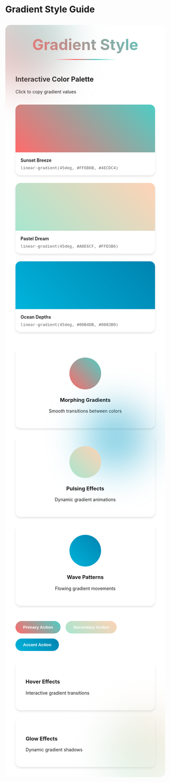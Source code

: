 # Gradient Style Guide

<div class="guide-container">
  <div class="gradient-orbs">
    <div class="orb primary"></div>
    <div class="orb secondary"></div>
    <div class="orb accent"></div>
  </div>
  
  <div class="guide-header">
    <h1 class="gradient-text">Gradient Style</h1>
    <div class="gradient-line"></div>
  </div>

  <div class="interactive-palette">
    <div class="palette-header">
      <h2>Interactive Color Palette</h2>
      <p>Click to copy gradient values</p>
    </div>
    <div class="gradient-grid">
      <div class="gradient-card" data-gradient="linear-gradient(45deg, #FF6B6B, #4ECDC4)" @click="copyGradient">
        <div class="gradient-preview sunset"></div>
        <div class="gradient-info">
          <span class="gradient-name">Sunset Breeze</span>
          <code class="gradient-value">linear-gradient(45deg, #FF6B6B, #4ECDC4)</code>
        </div>
        <div class="copy-indicator">Copied!</div>
      </div>
      <div class="gradient-card" data-gradient="linear-gradient(45deg, #A8E6CF, #FFD3B6)" @click="copyGradient">
        <div class="gradient-preview pastel"></div>
        <div class="gradient-info">
          <span class="gradient-name">Pastel Dream</span>
          <code class="gradient-value">linear-gradient(45deg, #A8E6CF, #FFD3B6)</code>
        </div>
        <div class="copy-indicator">Copied!</div>
      </div>
      <div class="gradient-card" data-gradient="linear-gradient(45deg, #00B4DB, #0083B0)" @click="copyGradient">
        <div class="gradient-preview ocean"></div>
        <div class="gradient-info">
          <span class="gradient-name">Ocean Depths</span>
          <code class="gradient-value">linear-gradient(45deg, #00B4DB, #0083B0)</code>
        </div>
        <div class="copy-indicator">Copied!</div>
      </div>
    </div>
  </div>

  <div class="gradient-showcase">
    <div class="showcase-item">
      <div class="morph-gradient"></div>
      <h3>Morphing Gradients</h3>
      <p>Smooth transitions between colors</p>
    </div>
    <div class="showcase-item">
      <div class="pulse-gradient"></div>
      <h3>Pulsing Effects</h3>
      <p>Dynamic gradient animations</p>
    </div>
    <div class="showcase-item">
      <div class="wave-gradient"></div>
      <h3>Wave Patterns</h3>
      <p>Flowing gradient movements</p>
    </div>
  </div>

  <div class="gradient-examples">
    <div class="example-buttons">
      <button class="gradient-button primary">Primary Action</button>
      <button class="gradient-button secondary">Secondary Action</button>
      <button class="gradient-button accent">Accent Action</button>
    </div>
    <div class="example-cards">
      <div class="gradient-effect-card">
        <div class="card-content">
          <h3>Hover Effects</h3>
          <p>Interactive gradient transitions</p>
        </div>
      </div>
      <div class="gradient-effect-card">
        <div class="card-content">
          <h3>Glow Effects</h3>
          <p>Dynamic gradient shadows</p>
        </div>
      </div>
    </div>
  </div>
</div>

<script setup>
const copyGradient = (event) => {
  const gradient = event.currentTarget.dataset.gradient
  navigator.clipboard.writeText(gradient)
  
  const indicator = event.currentTarget.querySelector('.copy-indicator')
  indicator.classList.add('show')
  setTimeout(() => {
    indicator.classList.remove('show')
  }, 2000)
}
</script>

<style>
.guide-container {
  position: relative;
  padding: 2rem;
  background: #fff;
  border-radius: 1rem;
  margin: 2rem 0;
  overflow: hidden;
}

.gradient-orbs {
  position: absolute;
  top: 0;
  left: 0;
  right: 0;
  bottom: 0;
  overflow: hidden;
  pointer-events: none;
}

.orb {
  position: absolute;
  border-radius: 50%;
  filter: blur(60px);
  opacity: 0.5;
  animation: float 20s infinite;
}

.orb.primary {
  width: 300px;
  height: 300px;
  background: linear-gradient(45deg, #FF6B6B, #4ECDC4);
  top: -100px;
  left: -100px;
}

.orb.secondary {
  width: 250px;
  height: 250px;
  background: linear-gradient(45deg, #A8E6CF, #FFD3B6);
  bottom: -50px;
  right: -50px;
  animation-delay: -5s;
}

.orb.accent {
  width: 200px;
  height: 200px;
  background: linear-gradient(45deg, #00B4DB, #0083B0);
  top: 50%;
  left: 50%;
  transform: translate(-50%, -50%);
  animation-delay: -10s;
}

.guide-header {
  text-align: center;
  margin-bottom: 3rem;
  position: relative;
}

.gradient-text {
  font-size: 3rem;
  background: linear-gradient(45deg, #FF6B6B, #4ECDC4);
  -webkit-background-clip: text;
  -webkit-text-fill-color: transparent;
  margin: 0;
}

.gradient-line {
  height: 3px;
  background: linear-gradient(90deg, transparent, #FF6B6B, #4ECDC4, transparent);
  margin: 1rem auto;
  width: 200px;
  animation: shimmer 3s infinite;
}

.gradient-grid {
  display: grid;
  grid-template-columns: repeat(auto-fit, minmax(280px, 1fr));
  gap: 1.5rem;
  margin: 2rem 0;
}

.gradient-card {
  background: white;
  border-radius: 1rem;
  overflow: hidden;
  box-shadow: 0 4px 6px rgba(0, 0, 0, 0.1);
  cursor: pointer;
  position: relative;
  transition: all 0.3s ease;
}

.gradient-card:hover {
  transform: translateY(-5px);
  box-shadow: 0 8px 12px rgba(0, 0, 0, 0.15);
}

.gradient-preview {
  height: 150px;
  transition: all 0.3s ease;
}

.gradient-preview.sunset {
  background: linear-gradient(45deg, #FF6B6B, #4ECDC4);
}

.gradient-preview.pastel {
  background: linear-gradient(45deg, #A8E6CF, #FFD3B6);
}

.gradient-preview.ocean {
  background: linear-gradient(45deg, #00B4DB, #0083B0);
}

.gradient-info {
  padding: 1rem;
}

.gradient-name {
  display: block;
  font-weight: 600;
  margin-bottom: 0.5rem;
}

.gradient-value {
  font-size: 0.8rem;
  color: #666;
}

.copy-indicator {
  position: absolute;
  top: 1rem;
  right: 1rem;
  background: rgba(0, 0, 0, 0.8);
  color: white;
  padding: 0.5rem 1rem;
  border-radius: 2rem;
  opacity: 0;
  transform: translateY(-10px);
  transition: all 0.3s ease;
}

.copy-indicator.show {
  opacity: 1;
  transform: translateY(0);
}

.gradient-showcase {
  display: grid;
  grid-template-columns: repeat(auto-fit, minmax(250px, 1fr));
  gap: 1.5rem;
  margin: 3rem 0;
}

.showcase-item {
  text-align: center;
  padding: 2rem;
  border-radius: 1rem;
  background: white;
  box-shadow: 0 4px 6px rgba(0, 0, 0, 0.1);
}

.morph-gradient {
  width: 100px;
  height: 100px;
  margin: 0 auto 1rem;
  border-radius: 50%;
  background: linear-gradient(45deg, #FF6B6B, #4ECDC4);
  animation: morphGradient 10s infinite;
}

.pulse-gradient {
  width: 100px;
  height: 100px;
  margin: 0 auto 1rem;
  border-radius: 50%;
  background: linear-gradient(45deg, #A8E6CF, #FFD3B6);
  animation: pulseGradient 3s infinite;
}

.wave-gradient {
  width: 100px;
  height: 100px;
  margin: 0 auto 1rem;
  border-radius: 50%;
  background: linear-gradient(45deg, #00B4DB, #0083B0);
  animation: waveGradient 5s infinite;
}

.example-buttons {
  display: flex;
  gap: 1rem;
  flex-wrap: wrap;
  margin-bottom: 2rem;
}

.gradient-button {
  padding: 0.75rem 1.5rem;
  border: none;
  border-radius: 2rem;
  color: white;
  font-weight: 600;
  cursor: pointer;
  transition: all 0.3s ease;
}

.gradient-button.primary {
  background: linear-gradient(45deg, #FF6B6B, #4ECDC4);
}

.gradient-button.secondary {
  background: linear-gradient(45deg, #A8E6CF, #FFD3B6);
}

.gradient-button.accent {
  background: linear-gradient(45deg, #00B4DB, #0083B0);
}

.gradient-button:hover {
  transform: translateY(-2px);
  box-shadow: 0 4px 12px rgba(0, 0, 0, 0.2);
}

.example-cards {
  display: grid;
  grid-template-columns: repeat(auto-fit, minmax(250px, 1fr));
  gap: 1.5rem;
}

.gradient-effect-card {
  padding: 2rem;
  border-radius: 1rem;
  background: white;
  box-shadow: 0 4px 6px rgba(0, 0, 0, 0.1);
  transition: all 0.3s ease;
}

.gradient-effect-card:hover {
  background: linear-gradient(45deg, #FF6B6B, #4ECDC4);
  transform: translateY(-5px);
}

.gradient-effect-card:hover .card-content {
  color: white;
}

@keyframes float {
  0%, 100% { transform: translate(0, 0); }
  25% { transform: translate(10px, -10px); }
  50% { transform: translate(-5px, 15px); }
  75% { transform: translate(-15px, -5px); }
}

@keyframes shimmer {
  0% { background-position: -200% center; }
  100% { background-position: 200% center; }
}

@keyframes morphGradient {
  0% { background-position: 0% 50%; }
  50% { background-position: 100% 50%; }
  100% { background-position: 0% 50%; }
}

@keyframes pulseGradient {
  0% { transform: scale(1); opacity: 1; }
  50% { transform: scale(1.1); opacity: 0.8; }
  100% { transform: scale(1); opacity: 1; }
}

@keyframes waveGradient {
  0% { clip-path: circle(50% at 50% 50%); }
  50% { clip-path: circle(45% at 50% 50%); }
  100% { clip-path: circle(50% at 50% 50%); }
}

@media (max-width: 768px) {
  .gradient-grid,
  .gradient-showcase,
  .example-cards {
    grid-template-columns: 1fr;
  }

  .example-buttons {
    flex-direction: column;
  }

  .gradient-text {
    font-size: 2rem;
  }
}
</style>
